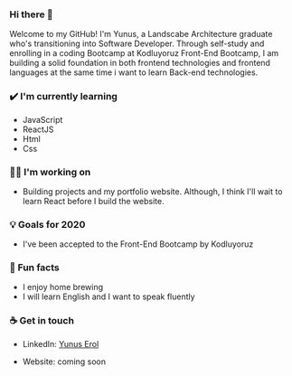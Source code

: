 ### Hi there 👋

Welcome to my GitHub! I'm Yunus, a Landscabe Architecture graduate who's transitioning into Software Developer. Through self-study and enrolling in a coding Bootcamp at Kodluyoruz Front-End Bootcamp, I am building a solid foundation in both frontend technologies and frontend languages at the same time i want to learn Back-end technologies.

### ✔️ I'm currently learning
- JavaScript
- ReactJS
- Html
- Css

### 👩‍💻 I'm working on
- Building projects and my portfolio website. 
Although, I think I'll wait to learn React before I build the website.

### 💡 Goals for 2020
- I've been accepted to the Front-End Bootcamp by Kodluyoruz

### 🌴 Fun facts
- I enjoy home brewing 
- I will learn English and I want to speak fluently

### ☕ Get in touch
- LinkedIn: <a href = "https://www.linkedin.com/in/yunus-erol//">Yunus Erol</a>

- Website: coming soon

<br>
<br>
